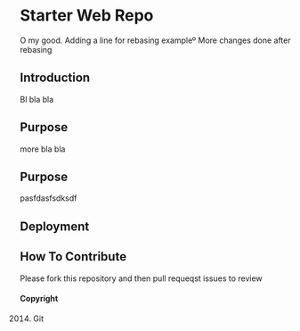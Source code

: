 # Starter Web Repo

 O my good. Adding a line for rebasing exampleº
 More changes done after rebasing
## Introduction
Bl bla bla

## Purpose
more bla bla

## Purpose
pasfdasfsdksdf
## Deployment

## How To Contribute

Please fork this repository and then pull requeqst issues to review

#### Copyright

2014. Git
